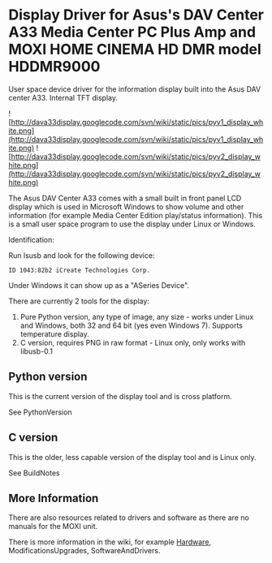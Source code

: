 # Display Driver for Asus's DAV Center A33 Media Center PC Plus Amp and MOXI HOME CINEMA HD DMR model HDDMR9000 #

User space device driver for the information display built into the Asus DAV center A33. Internal TFT display.

![http://dava33display.googlecode.com/svn/wiki/static/pics/pyv1_display_white.png](http://dava33display.googlecode.com/svn/wiki/static/pics/pyv1_display_white.png)
![http://dava33display.googlecode.com/svn/wiki/static/pics/pyv2_display_white.png](http://dava33display.googlecode.com/svn/wiki/static/pics/pyv2_display_white.png)

The Asus DAV Center A33 comes with a small built in front panel LCD display which is used in Microsoft Windows to show volume and other information (for example Media Center Edition play/status information). This is a small user space program to use the display under Linux or Windows.

Identification:

Run lsusb and look for the following device:
```
ID 1043:82b2 iCreate Technologies Corp.
```

Under Windows it can show up as a "ASeries Device".

There are currently 2 tools for the display:

  1. Pure Python version, any type of image, any size - works under Linux and Windows, both 32 and 64 bit (yes even Windows 7). Supports temperature display.
  1. C version, requires PNG in raw format - Linux only, only works with libusb-0.1


## Python version ##

This is the current version of the display tool and is cross platform.

See PythonVersion


## C version ##

This is the older, less capable version of the display tool and is Linux only.

See BuildNotes


## More Information ##

There are also resources related to drivers and software as there are no manuals for the MOXI unit.

There is more information in the wiki, for example [Hardware](Hardware.md), ModificationsUpgrades, SoftwareAndDrivers.
